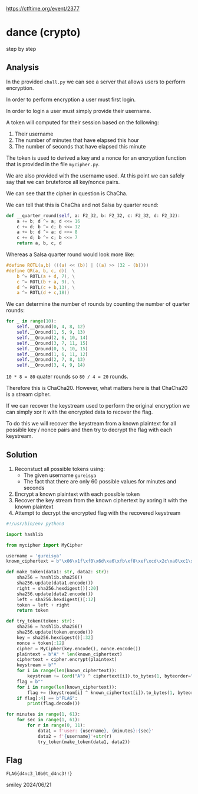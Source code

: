 https://ctftime.org/event/2377

# dance (crypto)

step by step

## Analysis

In the provided `chall.py` we can see a server that allows users to perform encryption.

In order to perform encryption a user must first login.

In order to login a user must simply provide their username.

A token will computed for their session based on the following:
1) Their username
2) The number of minutes that have elapsed this hour
3) The number of seconds that have elapsed this minute

The token is used to derived a key and a nonce for an encryption function that is provided in the file `mycipher.py`.

We are also provided with the username used. At this point we can safely say that we can bruteforce all key/nonce pairs.

We can see that the cipher in question is ChaCha.

We can tell that this is ChaCha and not Salsa by quarter round:

```python
def __quarter_round(self, a: F2_32, b: F2_32, c: F2_32, d: F2_32):
    a += b; d ^= a; d <<= 16
    c += d; b ^= c; b <<= 12
    a += b; d ^= a; d <<= 8
    c += d; b ^= c; b <<= 7
    return a, b, c, d
```

Whereas a Salsa quarter round would look more like:

```c
#define ROTL(a,b) (((a) << (b)) | ((a) >> (32 - (b))))
#define QR(a, b, c, d)(  \
	b ^= ROTL(a + d, 7), \
	c ^= ROTL(b + a, 9), \
	d ^= ROTL(c + b,13), \
	a ^= ROTL(d + c,18))
```

We can determine the number of rounds by counting the number of quarter rounds:

```python
for _ in range(10):
    self.__Qround(0, 4, 8, 12)
    self.__Qround(1, 5, 9, 13)
    self.__Qround(2, 6, 10, 14)
    self.__Qround(3, 7, 11, 15)
    self.__Qround(0, 5, 10, 15)
    self.__Qround(1, 6, 11, 12)
    self.__Qround(2, 7, 8, 13)
    self.__Qround(3, 4, 9, 14)
```

`10 * 8 = 80` quater rounds so `80 / 4 = 20` rounds.

Therefore this is ChaCha20. However, what matters here is that ChaCha20 is a stream cipher.

If we can recover the keystream used to perform the original encryption we can simply xor it with the encrypted data to recover the flag.

To do this we will recover the keystream from a known plaintext for all possible key / nonce pairs and then try to decrypt the flag with each keystream.

## Solution

1) Reconstuct all possible tokens using:
    - The given username `gureisya`
    - The fact that there are only 60 possible values for minutes and seconds
2) Encrypt a known plaintext with each possible token
3) Recover the key stream from the known ciphertext by xoring it with the known plaintext
4) Attempt to decrypt the encrypted flag with the recovered keystream

```python
#!/usr/bin/env python3

import hashlib

from mycipher import MyCipher

username = 'gureisya'
known_ciphertext = b"\x06\x1f\xf0\x6d\xa6\xfb\xf8\xef\xcd\x2c\xa0\xc1\xd3\xb2\x36\xae\xde\x3f\x5d\x4b\x6e\x8e\xa2\x41\x79"

def make_token(data1: str, data2: str):
    sha256 = hashlib.sha256()
    sha256.update(data1.encode())
    right = sha256.hexdigest()[:20]
    sha256.update(data2.encode())
    left = sha256.hexdigest()[:12]
    token = left + right
    return token

def try_token(token: str):
    sha256 = hashlib.sha256()
    sha256.update(token.encode())
    key = sha256.hexdigest()[:32]
    nonce = token[:12]
    cipher = MyCipher(key.encode(), nonce.encode())
    plaintext = b"A" * len(known_ciphertext)
    ciphertext = cipher.encrypt(plaintext)
    keystream = b""
    for i in range(len(known_ciphertext)):
        keystream += (ord("A") ^ ciphertext[i]).to_bytes(1, byteorder="big")
    flag = b""
    for i in range(len(known_ciphertext)):
        flag += (keystream[i] ^ known_ciphertext[i]).to_bytes(1, byteorder="big")
    if flag[:4] == b"FLAG":
        print(flag.decode())

for minutes in range(1, 61):
    for sec in range(1, 61):
        for r in range(0, 11):
            data1 = f'user: {username}, {minutes}:{sec}'
            data2 = f'{username}'+str(r)
            try_token(make_token(data1, data2))
```

## Flag
`FLAG{d4nc3_l0b0t_d4nc3!!}`

smiley 2024/06/21
